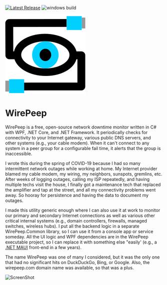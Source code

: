  [![Latest Release](https://img.shields.io/github/v/release/menees/WirePeep)](https://github.com/menees/WirePeep/releases)
![windows build](https://github.com/menees/Hasher/workflows/windows%20build/badge.svg)

![WirePeep Icon](src/WirePeep/Images/WirePeep.svg)
# WirePeep
WirePeep is a free, open-source network downtime monitor written in C# with WPF, .NET Core, and .NET Framework. It periodically checks for connectivity to your Internet gateway, various public DNS servers, and other systems (e.g., your cable modem). When it can't connect to any system in a peer group for a configurable fail time, it alerts that the group is inaccessible.

I wrote this during the spring of COVID-19 because I had so many intermittent network outages while working at home. My Internet provider blamed my cable modem, my wiring, my neighbors, sunspots, gremlins, etc. After weeks of logging outages, calling my ISP repeatedly, and having multiple techs visit the house, I finally got a maintenance tech that replaced the amplifier and tap at the street, and all my connectivity problems went away. So hooray for persistence and having the data to document my outages.

I made this utility generic enough where I can also use it at work to monitor our primary and secondary Internet connections as well as various other critical internal systems (e.g., domain controllers, firewalls, managed switches, wireless hubs). I put all the backend logic in a separate WirePeep.Common library, so I can use it from a console app or service someday. All the UI logic and WPF dependencies are in the WirePeep executable project, so I can replace it with something else "easily' (e.g., a [.NET MAUI](https://github.com/dotnet/maui) front-end in a few years).

The name WirePeep was one of many I considered, but it was the only one that had no significant hits on DuckDuckGo, Bing, or Google. Also, the wirepeep.com domain name was available, so that was a plus.

![ScreenShot](http://www.menees.com/Images/WirePeep.png)